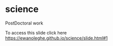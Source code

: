 # science
PostDoctoral work

To access this slide click here https://ewanoleghe.github.io/science/slide.html#1
